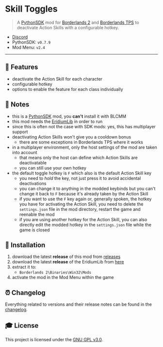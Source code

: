 # **Skill Toggles**

> A [PythonSDK] mod for [Borderlands 2][borderlands2] and [Borderlands TPS][borderlandstps] to deactivate Action Skills with a configurable hotkey.

- [Discord][discord]
- PythonSDK: `v0.7.9`
- Mod Menu: `v2.4`

---

## **📎 Features**
- deactivate the Action Skill for each character
- configurable hotkey
- options to enable the feature for each class individually


## **📑 Notes**
- this is a [PythonSDK] mod, you **can't** install it with BLCMM
- this mod needs the [EridiumLib] in order to run
- since this is often not the case with SDK mods: yes, this has multiplayer support
- deactivating Action Skills won't give you a cooldown bonus
  - there are some exceptions in Borderlands TPS where it works
- in a multiplayer environment, only the host settings of the mod are taken into account
  - that means only the host can define which Action Skills are deactivatable
  - you can still use your own hotkey
- the default toggle hotkey is `F` which also is the default Action Skill key
  - you need to *hold* the key, not just press it to avoid accidental deactivations
  - you can change it to anything in the modded keybinds but you can't change it back to `F` because it's already taken by the Action Skill
  - if you want to use the `F` key again or, generally spoken, the hotkey you have for activating the Action Skill, you need to delete the `settings.json` file in the mod directory, restart the game and reenable the mod
  - if you are using another hotkey for the Action Skill, you can also directly edit the modded hotkey in the `settings.json` file while the game is closed


## **🔧 Installation**
1. download the latest **release** of this mod from [releases]
2. download the latest **release** of the EridiumLib from [here][eridiumlib_releases]
3. extract it to:
   - `Borderlands 2\Binaries\Win32\Mods`
4. activate the mod in the Mod Menu within the game


## **⏰ Changelog**
Everything related to versions and their release notes can be found in the [changelog].


## **🎓 License**
This project is licensed under the [GNU GPL v3.0][license].


<!-- Links -->
[pythonsdk]: http://borderlandsmodding.com/sdk-mods/
[borderlands2]: https://store.steampowered.com/app/49520/Borderlands_2/
[borderlandstps]: https://store.steampowered.com/app/261640/Borderlands_The_PreSequel/
[discord]: https://discordapp.com/invite/Q3qxws6
[releases]: https://github.com/RLNT/bl2_skilltoggles/releases
[eridiumlib]: https://github.com/RLNT/bl2_eridium
[eridiumlib_releases]: https://github.com/RLNT/bl2_eridium/releases
[changelog]: CHANGELOG.md
[license]: LICENSE
